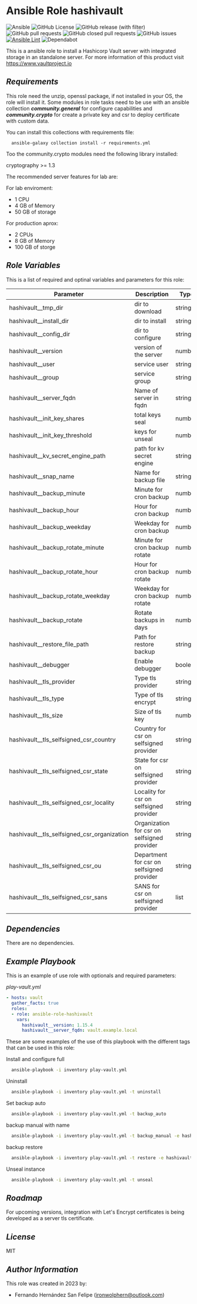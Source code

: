 **Ansible Role hashivault**
===========================

![Ansible](https://img.shields.io/badge/ansible-%231A1918.svg?style=flat&logo=ansible&logoColor=white)
![GitHub License](https://img.shields.io/github/license/ironwolphern/ansible-role-hashivault)
![GitHub release (with filter)](https://img.shields.io/github/v/release/ironwolphern/ansible-role-hashivault)
![GitHub pull requests](https://img.shields.io/github/issues-pr/ironwolphern/ansible-role-hashivault)
![GitHub closed pull requests](https://img.shields.io/github/issues-pr-closed/ironwolphern/ansible-role-hashivault)
![GitHub issues](https://img.shields.io/github/issues/ironwolphern/ansible-role-hashivault)
[![Ansible Lint](https://github.com/ironwolphern/ansible-role-hashivault/actions/workflows/ansible-lint.yml/badge.svg)](https://github.com/ironwolphern/ansible-role-hashivault/actions/workflows/ansible-lint.yml)
![Dependabot](https://badgen.net/github/dependabot/ironwolphern/ansible-role-hashivault)

This is a ansible role to install a Hashicorp Vault server with integrated storage in an standalone server.
For more information of this product visit https://www.vaultproject.io

*Requirements*
--------------

This role need the unzip, openssl package, if not installed in your OS, the role will install it. Some modules in role tasks need to be use with an ansible collection ***community.general*** for configure capabilities and ***community.crypto*** for create a private key and csr to deploy certificate with custom data.

You can install this collections with requirements file:
```shell
  ansible-galaxy collection install -r requirements.yml
```

Too the community.crypto modules need the following library installed:

cryptography >= 1.3

The recommended server features for lab are:

For lab enviroment:

  - 1 CPU
  - 4 GB of Memory
  - 50 GB of storage

For production aprox:

  - 2 CPUs
  - 8 GB of Memory
  - 100 GB of storge

*Role Variables*
----------------

This is a list of required and optinal variables and parameters for this role:

| **Parameter** | **Description** | **Type** | **Default** | **Options** | **Required** |
|---------------|-----------------|----------|:-----------:|:-----------:|:------------:|
| hashivault__tmp_dir | dir to download | string | /tmp/hashivault | | no |
| hashivault__install_dir | dir to install | string | /opt/vault | | no |
| hashivault__config_dir | dir to configure | string | /etc/vault.d | | no |
| hashivault__version | version of the server | number | 1.15.4 | | yes |
| hashivault__user | service user | string | vault | | no |
| hashivault__group | service group | string | vault | | no |
| hashivault__server_fqdn | Name of server in fqdn | string | vault.example.local | | yes |
| hashivault__init_key_shares | total keys seal | number | 5 | | no |
| hashivault__init_key_threshold | keys for unseal | number | 3 | | no |
| hashivault__kv_secret_engine_path | path for kv secret engine | string | secrets | | no |
| hashivault__snap_name | Name for backup file | string | backup | | no |
| hashivault__backup_minute | Minute for cron backup | number | 0 | | no |
| hashivault__backup_hour | Hour for cron backup | number | 0 | | no |
| hashivault__backup_weekday | Weekday for cron backup | number | * | | no |
| hashivault__backup_rotate_minute | Minute for cron backup rotate | number | 0 | | no |
| hashivault__backup_rotate_hour | Hour for cron backup rotate | number | 0 | | no |
| hashivault__backup_rotate_weekday | Weekday for cron backup rotate | number | 6 | | no |
| hashivault__backup_rotate | Rotate backups in days | number | 7 | | no |
| hashivault__restore_file_path | Path for restore backup | string | '' | | no |
| hashivault__debugger | Enable debugger | boolean | false | true/false | no |
| hashivault__tls_provider | Type tls provider | string | selfsigned | selfsigned/custom | no |
| hashivault__tls_type | Type of tls encrypt | string | RSA | RSA/DSA/ECC | no |
| hashivault__tls_size | Size of tls key | number | 4096 | | no |
| hashivault__tls_selfsigned_csr_country | Country for csr on selfsigned provider | string | ES | | no |
| hashivault__tls_selfsigned_csr_state | State for csr on selfsigned provider | string | Madrid | | no |
| hashivault__tls_selfsigned_csr_locality | Locality for csr on selfsigned provider | string | Madrid | | no |
| hashivault__tls_selfsigned_csr_organization | Organization for csr on selfsigned provider | string | My Company | | no |
| hashivault__tls_selfsigned_csr_ou | Department for csr on selfsigned provider | string | IT | | no |
| hashivault__tls_selfsigned_csr_sans | SANS for csr on selfsigned provider | list | [] | email, URI, DNS, RID, IP, dirName, otherName | no |

*Dependencies*
--------------

There are no dependencies.

*Example Playbook*
------------------

This is an example of use role with optionals and required parameters:

*play-vault.yml*
```yaml
- hosts: vault
  gather_facts: true
  roles:
  - role: ansible-role-hashivault
    vars:
      hashivault__version: 1.15.4
      hashivault__server_fqdn: vault.example.local
```

These are some examples of the use of this playbook with the different tags that can be used in this role:

Install and configure full
```bash
  ansible-playbook -i inventory play-vault.yml
```
Uninstall
```bash
  ansible-playbook -i inventory play-vault.yml -t uninstall
```
Set backup auto
```bash
  ansible-playbook -i inventory play-vault.yml -t backup_auto
```
backup manual with name
```bash
  ansible-playbook -i inventory play-vault.yml -t backup_manual -e hashivault__snap_name=my_backup
```
backup restore
```bash
  ansible-playbook -i inventory play-vault.yml -t restore -e hashivault__restore_file_path=my_backup.snap
```
Unseal instance
```bash
  ansible-playbook -i inventory play-vault.yml -t unseal
```

*Roadmap*
---------

For upcoming versions, integration with Let's Encrypt certificates is being developed as a server tls certificate.

*License*
---------

MIT

*Author Information*
--------------------

This role was created in 2023 by:

- Fernando Hernández San Felipe (ironwolphern@outlook.com)
